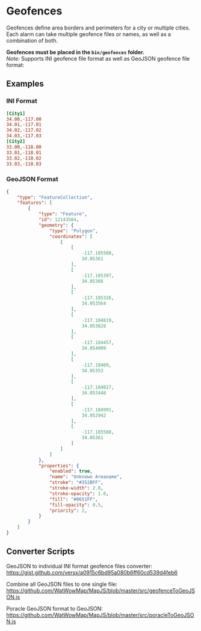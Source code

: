 # Geofences

Geofences define area borders and perimeters for a city or multiple cities. Each alarm can take multiple geofence files or names, as well as a combination of both.  

**Geofences must be placed in the `bin/geofences` folder.**  
*Note:* Supports INI geofence file format as well as GeoJSON geofence file format:  

## Examples

### __INI Format__
```ini
[City1]
34.00,-117.00
34.01,-117.01
34.02,-117.02
34.03,-117.03
[City2]
33.00,-118.00
33.01,-118.01
33.02,-118.02
33.03,-118.03
```
### __GeoJSON Format__
```json
{
    "type": "FeatureCollection",
    "features": [
        {
            "type": "Feature",
            "id": 12143584,
            "geometry": {
                "type": "Polygon",
                "coordinates": [
                    [
                        [
                            -117.185508,
                            34.05361
                        ],
                        [
                            -117.185397,
                            34.05366
                        ],
                        [
                            -117.185326,
                            34.053564
                        ],
                        [
                            -117.184819,
                            34.053828
                        ],
                        [
                            -117.184457,
                            34.054009
                        ],
                        [
                            -117.18409,
                            34.05353
                        ],
                        [
                            -117.184027,
                            34.053448
                        ],
                        [
                            -117.184991,
                            34.052942
                        ],
                        [
                            -117.185508,
                            34.05361
                        ]
                    ]
                ]
            },
            "properties": {
                "enabled": true,
                "name": "Unknown Areaname",
                "stroke": "#352BFF",
                "stroke-width": 2.0,
                "stroke-opacity": 1.0,
                "fill": "#0651FF",
                "fill-opacity": 0.5,
                "priority": 2,
            }
        }
    ]
}
```

## __Converter Scripts__  

GeoJSON to individual INI format geofence files converter:  
https://gist.github.com/versx/a0915c6bd95a080b6ff60cd539d4feb6  

Combine all GeoJSON files to one single file:  
https://github.com/WatWowMap/MapJS/blob/master/src/geofenceToGeoJSON.js  

Poracle GeoJSON format to GeoJSON:  
https://github.com/WatWowMap/MapJS/blob/master/src/poracleToGeoJSON.js  